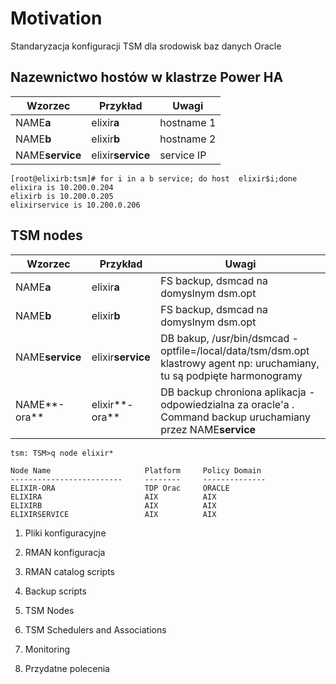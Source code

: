 # Motivation
Standaryzacja konfiguracji TSM dla srodowisk baz danych Oracle

## Nazewnictwo hostów w klastrze Power HA



| Wzorzec         | Przykład          | Uwagi      |
| --------------- | ----------------- | ---------- |
| NAME**a**       | elixir**a**       | hostname 1 |
| NAME**b**       | elixir**b**       | hostname 2 |
| NAME**service** | elixir**service** | service IP |

```
[root@elixirb:tsm]# for i in a b service; do host  elixir$i;done
elixira is 10.200.0.204
elixirb is 10.200.0.205
elixirservice is 10.200.0.206
```



## TSM nodes

| Wzorzec         | Przykład          | Uwagi                                                        |
| --------------- | ----------------- | ------------------------------------------------------------ |
| NAME**a**       | elixir**a**       | FS backup, dsmcad na domyslnym dsm.opt                       |
| NAME**b**       | elixir**b**       | FS backup, dsmcad na domyslnym dsm.opt                       |
| NAME**service** | elixir**service** | DB bakup, /usr/bin/dsmcad -optfile=/local/data/tsm/dsm.opt<br />klastrowy agent  np: uruchamiany, tu są podpięte harmonogramy |
| NAME**-ora**    | elixir**-ora**    | DB backup chroniona aplikacja - odpowiedzialna za oracle'a . Command backup uruchamiany przez NAME**service** |

```
tsm: TSM>q node elixir*

Node Name                     Platform     Policy Domain  
-------------------------     --------     -------------- 
ELIXIR-ORA                    TDP Orac     ORACLE                                                  
ELIXIRA                       AIX          AIX            
ELIXIRB                       AIX          AIX            
ELIXIRSERVICE                 AIX          AIX            
```







1. Pliki konfiguracyjne

1. RMAN konfiguracja
2. RMAN catalog scripts
3. Backup scripts
4. TSM Nodes
5. TSM Schedulers and Associations
6. Monitoring
7. Przydatne polecenia

